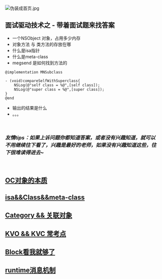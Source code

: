 ![伪装成首页.jpg](https://upload-images.jianshu.io/upload_images/4563271-78c96d2cb4ee43c7.jpg?imageMogr2/auto-orient/strip%7CimageView2/2/w/1240)

## 面试驱动技术之 - 带着面试题来找答案
- 一个NSObject 对象，占用多少内存
- 对象方法 与 类方法的存放在哪
- 什么是isa指针
- 什么是meta-class
- megsend 是如何找到方法的

```
@implementation MNSubclass

- (void)compareSelfWithSuperclass{
    NSLog(@"self class = %@",[self class]);
    NSLog(@"super class = %@",[super class]);
}
@end
```
- 输出的结果是什么
- 。。。

<br>

### *友情tips：如果上诉问题你都知道答案，或者没有兴趣知道，就可以不用继续往下看了，兴趣是最好的老师，如果没有兴趣知道这些，往下很难读得进去~*

<br>

## [OC对象的本质](https://github.com/miniLV/Interview-series/blob/master/%E4%BB%80%E4%B9%88%E6%98%AFNSObject.md)


## [isa&&Class&&meta-class](https://github.com/miniLV/Interview-series/blob/master/isa%26%26Class%26%26meta-class.md)

## [Category && 关联对象](https://minilv.github.io/2019/02/27/category/)

## [KVO && KVC 常考点](https://minilv.github.io/2018/03/27/KVO&KVC/)

## [Block看我就够了](https://minilv.github.io/2019/02/27/BlockFile/)

## [runtime消息机制](https://minilv.github.io/2019/03/17/Runtime-%E6%B6%88%E6%81%AF%E6%9C%BA%E5%88%B6%E5%9C%9F%E5%91%B3%E8%AE%B2%E8%A7%A3/)
